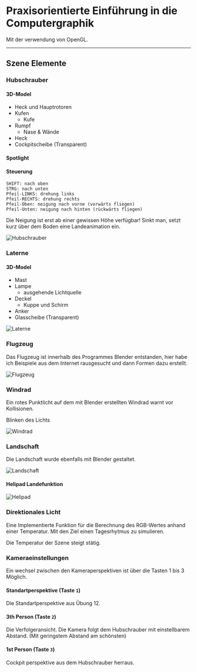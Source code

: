 # Praxisorientierte Einführung in die Computergraphik

Mit der verwendung von OpenGL.
___

## Szene Elemente

### Hubschrauber

#### 3D-Model

* Heck und Hauptrotoren
* Kufen
  * Kufe
* Rumpf
  * Nase & Wände
* Heck
* Cockpitscheibe (Transparent)

#### Spotlight

#### Steuerung

    SHIFT: nach oben
    STRG: nach unten
    Pfeil-LINKS: drehung links
    Pfeil-RECHTS: drehung rechts
    Pfeil-Oben: neigung nach vorne (vorwärts fliegen)
    Pfeil-Unten: neigung nach hinten (rückwärts fliegen)

Die Neigung ist erst ab einer gewissen Höhe verfügbar!
Sinkt man, setzt kurz über dem Boden eine Landeanimation ein.

![Hubschrauber](https://i.imgur.com/unv1pUk.png)

### Laterne

#### 3D-Model

* Mast
* Lampe
  * ausgehende Lichtquelle
* Deckel
  * Kuppe und Schirm
* Anker
* Glasscheibe (Transparent)

![Laterne](https://i.imgur.com/BHEJZBg.png)

### Flugzeug

Das Flugzeug ist innerhalb des Programmes Blender entstanden,
hier habe ich Beispiele aus dem Internet rausgesucht und dann
Formen dazu erstellt.

![Flugzeug](https://i.imgur.com/XgPUO1v.png)

### Windrad

Ein rotes Punktlicht auf dem mit Blender erstellten Windrad warnt vor Kollisionen.

Blinken des Lichts

![Windrad](https://i.imgur.com/vtgt7rm.png)

### Landschaft

Die Landschaft wurde ebenfalls mit Blender gestaltet.

![Landschaft](https://i.imgur.com/Fa0jS34.png)

#### Helipad Landefunktion

![Helipad](https://i.imgur.com/49YvShW.png)

### Direktionales Licht

Eine Implementierte Funktion für die Berechnung des RGB-Wertes
anhand einer Temperatur. Mit den Ziel einen Tagesrhytmus zu simulieren.

Die Temperatur der Szene steigt stätig.

### Kameraeinstellungen

Ein wechsel zwischen den Kameraperspektiven ist über die Tasten 1 bis 3 Möglich.

#### Standartperspektive (Taste `1`)

Die Standartperspektive aus Übung 12.

#### 3th Person (Taste `2`)

Die Verfolgeransicht. Die Kamera folgt dem Hubschrauber mit einstellbarem
Abstand. (Mit geringstem Abstand am schönsten)

#### 1st Person (Taste `3`)

Cockpit perspektive aus dem Hubschrauber herraus.
